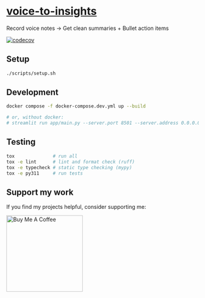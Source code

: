 # [voice-to-insights](https://github.com/devvienxyz/voice-to-insights)

Record voice notes -> Get clean summaries + Bullet action items

[![codecov](https://codecov.io/gh/devvienxyz/voice-to-insights/branch/main/graph/badge.svg)](https://codecov.io/gh/devvienxyz/voice-to-insights)

## Setup

```bash
./scripts/setup.sh
```

## Development

```bash
docker compose -f docker-compose.dev.yml up --build

# or, without docker:
# streamlit run app/main.py --server.port 8501 --server.address 0.0.0.0 --server.runOnSave=true
```

## Testing

```bash
tox              # run all
tox -e lint      # lint and format check (ruff)
tox -e typecheck # static type checking (mypy)
tox -e py311     # run tests
```

## Support my work

If you find my projects helpful, consider supporting me:

<a href="https://www.buymeacoffee.com/devvienxyz" target="_blank">
  <img src="https://cdn.buymeacoffee.com/buttons/v2/default-yellow.png" alt="Buy Me A Coffee" width="200" />
</a>
